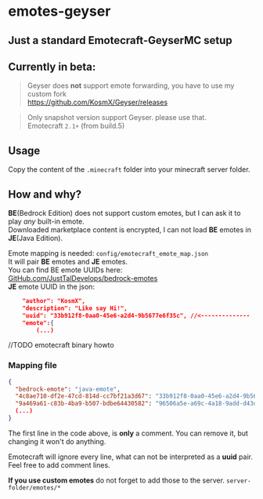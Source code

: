 # emotes-geyser  
## Just a standard Emotecraft-GeyserMC setup  

## Currently in beta:
> Geyser does **not** support emote forwarding, you have to use my custom fork  
https://github.com/KosmX/Geyser/releases  
  
> Only snapshot version support Geyser. please use that.  
Emotecraft `2.1+` (from build.5)

## Usage  

Copy the content of the `.minecraft` folder into your minecraft server folder.  

## How and why? 
  

__BE__(Bedrock Edition) does not support custom emotes, but I can ask it to play *any* built-in emote.  
Downloaded marketplace content is encrypted, I can not load __BE__ emotes in __JE__(Java Edition).  
  
Emote mapping is needed: 
`config/emotecraft_emote_map.json`  
It will pair __BE__ emotes and __JE__ emotes.  
You can find BE emote UUIDs here:  
[GitHub.com/JustTalDevelops/bedrock-emotes](https://github.com/JustTalDevelops/bedrock-emotes)  
__JE__ emote UUID in the json:
```json
	"author": "KosmX",
	"description": "Like say Hi!",
	"uuid": "33b912f8-0aa0-45e6-a2d4-9b5677e6f35c", //<--------------
	"emote":{
        (...)
```
//TODO emotecraft binary howto

### Mapping file

```json
{
  "bedrock-emote": "java-emote",
  "4c8ae710-df2e-47cd-814d-cc7bf21a3d67": "33b912f8-0aa0-45e6-a2d4-9b5677e6f35c",
  "9a469a61-c83b-4ba9-b507-bdbe64430582": "96506a5e-a69c-4a18-9add-d43dfd272fa6",
  (...)
}
```
The first line in the code above, is **only** a comment. You can remove it, but changing it won't do anything.  

Emotecraft will ignore every line, what can not be interpreted as a **uuid** pair. Feel free to add comment lines.  

**If you use custom emotes** do not forget to add those to the server.
`server-folder/emotes/*`  
